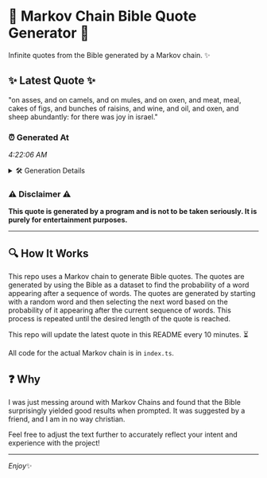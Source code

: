 # 📖 Markov Chain Bible Quote Generator 📖

Infinite quotes from the Bible generated by a Markov chain. ✨

## ✨ Latest Quote ✨
"on asses, and on camels, and on mules, and on oxen, and meat, meal, cakes of figs, and bunches of raisins, and wine, and oil, and oxen, and sheep abundantly: for there was joy in israel."

### ⏰ Generated At
*4:22:06 AM*

<details>
    <summary>🛠️ Generation Details</summary>
    <p>
        <strong>🌱 Seed:</strong> on<br>
        <strong>🔄 Iterations:</strong> 35<br>
        <strong>📜 Context History:</strong><br>[ on ]: asses,<br>[ on, asses, ]: and<br>[ on, asses,, and ]: on<br>[ on, asses,, and, on ]: camels,<br>[ on, asses,, and, on, camels, ]: and<br>[ on, asses,, and, on, camels,, and ]: on<br>[ asses,, and, on, camels,, and, on ]: mules,<br>[ and, on, camels,, and, on, mules, ]: and<br>[ on, camels,, and, on, mules,, and ]: on<br>[ camels,, and, on, mules,, and, on ]: oxen,<br>[ and, on, mules,, and, on, oxen, ]: and<br>[ on, mules,, and, on, oxen,, and ]: meat,<br>[ mules,, and, on, oxen,, and, meat, ]: meal,<br>[ and, on, oxen,, and, meat,, meal, ]: cakes<br>[ on, oxen,, and, meat,, meal,, cakes ]: of<br>[ oxen,, and, meat,, meal,, cakes, of ]: figs,<br>[ and, meat,, meal,, cakes, of, figs, ]: and<br>[ meat,, meal,, cakes, of, figs,, and ]: bunches<br>[ meal,, cakes, of, figs,, and, bunches ]: of<br>[ cakes, of, figs,, and, bunches, of ]: raisins,<br>[ of, figs,, and, bunches, of, raisins, ]: and<br>[ figs,, and, bunches, of, raisins,, and ]: wine,<br>[ and, bunches, of, raisins,, and, wine, ]: and<br>[ bunches, of, raisins,, and, wine,, and ]: oil,<br>[ of, raisins,, and, wine,, and, oil, ]: and<br>[ raisins,, and, wine,, and, oil,, and ]: oxen,<br>[ and, wine,, and, oil,, and, oxen, ]: and<br>[ wine,, and, oil,, and, oxen,, and ]: sheep<br>[ and, oil,, and, oxen,, and, sheep ]: abundantly:<br>[ oil,, and, oxen,, and, sheep, abundantly: ]: for<br>[ and, oxen,, and, sheep, abundantly:, for ]: there<br>[ oxen,, and, sheep, abundantly:, for, there ]: was<br>[ and, sheep, abundantly:, for, there, was ]: joy<br>[ sheep, abundantly:, for, there, was, joy ]: in<br>[ abundantly:, for, there, was, joy, in ]: israel.<br>
    </p>
</details>

### ⚠️ Disclaimer ⚠️
**This quote is generated by a program and is not to be taken seriously. It is purely for entertainment purposes.**

---

## 🔍 How It Works

This repo uses a Markov chain to generate Bible quotes. The quotes are generated by using the Bible as a dataset to find the probability of a word appearing after a sequence of words. The quotes are generated by starting with a random word and then selecting the next word based on the probability of it appearing after the current sequence of words. This process is repeated until the desired length of the quote is reached.

This repo will update the latest quote in this README every 10 minutes. ⏳

All code for the actual Markov chain is in `index.ts`.

## ❓ Why

I was just messing around with Markov Chains and found that the Bible surprisingly yielded good results when prompted. 
It was suggested by a friend, and I am in no way christian.

Feel free to adjust the text further to accurately reflect your intent and experience with the project!

---

*Enjoy*✨

